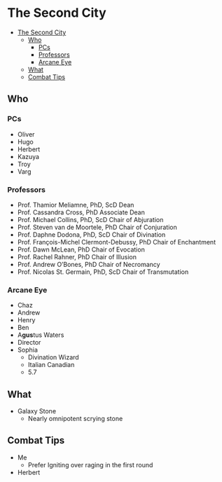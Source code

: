 # The Second City

- [The Second City](#the-second-city)
  - [Who](#who)
    - [PCs](#pcs)
    - [Professors](#professors)
    - [Arcane Eye](#arcane-eye)
  - [What](#what)
  - [Combat Tips](#combat-tips)

## Who

### PCs

- Oliver
- Hugo
- Herbert
- Kazuya
- Troy
- Varg

### Professors

- Prof. Thamior Meliamne, PhD, ScD Dean
- Prof. Cassandra Cross, PhD Associate Dean
- Prof. Michael Collins, PhD, ScD Chair of Abjuration
- Prof. Steven van de Moortele, PhD Chair of Conjuration
- Prof. Daphne Dodona, PhD, ScD Chair of Divination
- Prof. François-Michel Clermont-Debussy, PhD Chair of Enchantment
- Prof. Dawn McLean, PhD Chair of Evocation
- Prof. Rachel Rahner, PhD Chair of Illusion
- Prof. Andrew O’Bones, PhD Chair of Necromancy
- Prof. Nicolas St. Germain, PhD, ScD Chair of Transmutation

### Arcane Eye

- Chaz
- Andrew
- Henry
- Ben
- A**gus**tus Waters
- Director
- Sophia
  - Divination Wizard
  - Italian Canadian
  - 5.7

## What

- Galaxy Stone
  - Nearly omnipotent scrying stone

## Combat Tips

- Me
  - Prefer Igniting over raging in the first round
- Herbert
